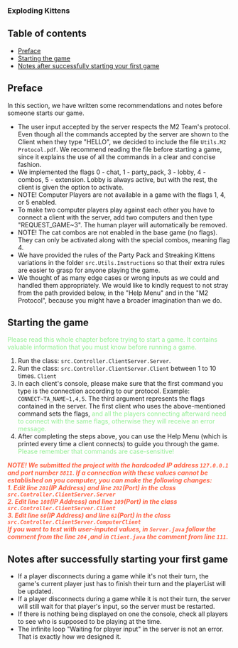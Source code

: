 ### Exploding Kittens

## Table of contents
- [Preface](#preface)
- [Starting the game](#starting-the-game)
- [Notes after successfully starting your first game](#notes-after-successfully-starting-your-first-game)

## Preface
In this section, we have written some recommendations and notes before someone starts our game.
- The user input accepted by the server respects the M2 Team's protocol. Even though all the commands accepted by the server
are shown to the Client when they type "HELLO", we decided to include the file `Utils.M2 Protocol.pdf`. We recommend
reading the file before starting a game, since it explains the use of all the commands in a clear and concise fashion.
- We implemented the flags 0 - chat, 1 - party_pack, 3 - lobby, 4 - combos, 5 - extension. Lobby is always active,
but with the rest, the client is given the option to activate. 
- NOTE! Computer Players are not available in a game with the flags 1, 4, or 5 enabled. 
- To make two computer players play against each other you have to connect a client with the server, add two computers 
and then type "REQUEST_GAME~3". The human player will automatically be removed.
- NOTE! The cat combos are not enabled in the base game (no flags). They can only be activated along with the special combos,
meaning flag 4.
- We have provided the rules of the Party Pack and Streaking Kittens variations in the folder `src.Utils.Instructions` so that
their extra rules are easier to grasp for anyone playing the game.
- We thought of as many edge cases or wrong inputs as we could and handled them appropriately. We would like to kindly request to not stray
from the path provided below, in the "Help Menu" and in the "M2 Protocol", because you might have a broader imagination
than we do.

## Starting the game
<span style = "color: lightgreen">Please read this whole chapter before trying to start a game. 
It contains valuable information that you must know before running a game.</span>
1. Run the class: `src.Controller.ClientServer.Server`.
2. Run the class: `src.Controller.ClientServer.Client` between 1 to 10 times. `Client`
3. In each client's console, please make sure that the first command you type is the connection according to 
our protocol. Example: `CONNECT~TA_NAME~1,4,5`. The third argument represents the flags contained in the server.
The first client who uses the above-mentioned command sets the flags,<span style = "color: lightgreen">
and all the players connecting afterward need to connect with the same flags, otherwise they will receive an error message.</span>
4. After completing the steps above, you can use the Help Menu (which is printed every time a client 
connects) to guide you through the game.<span style = "color: lightgreen"> Please remember that commands are case-sensitive!</span><br>

<span style = "color: #ff6242">***NOTE! We submitted the project with the hardcoded IP address `127.0.0.1` and
port number `8811`. If a connection with these values cannot be established on you computer, you can make the 
following changes:<br>1. Edit line `201`(IP Address) and line `202`(Port) in the class `src.Controller.ClientServer.Server`
<br>2. Edit line `108`(IP Address) and line `109`(Port) in the class `src.Controller.ClientServer.Client`
<br>3. Edit line `60`(IP Address) and line `61`(Port) in the class `src.Controller.ClientServer.ComputerClient`
<br> If you want to test with user-inputed values, in `Server.java` follow the comment from the line `204`
,and in `Client.java` the comment from line `111`.***</span>

## Notes after successfully starting your first game
- If a player disconnects during a game while it's not their turn, the game's current player just has to finish their turn 
and the playerList will be updated.
- If a player disconnects during a game while it is not their turn, the server will still wait for that player's input,
so the server must be restarted.
- If there is nothing being displayed on one the console, check all players to see who is supposed to be playing at the time.
- The infinite loop "Waiting for player input" in the server is not an error. That is exactly how we designed it.
